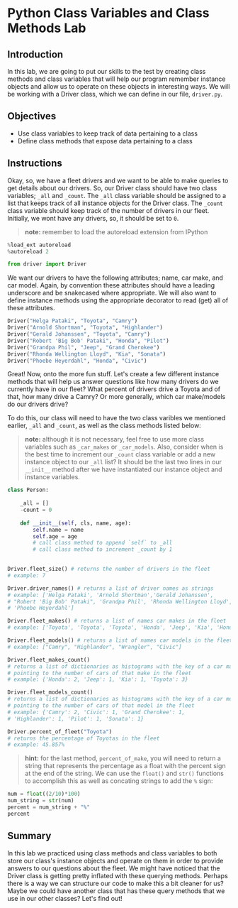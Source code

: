 
# Python Class Variables and Class Methods Lab

## Introduction
In this lab, we are going to put our skills to the test by creating class methods and class variables that will help our program remember instance objects and allow us to operate on these objects in interesting ways. We will be working with a Driver class, which we can define in our file, `driver.py`.

## Objectives
* Use class variables to keep track of data pertaining to a class
* Define class methods that expose data pertaining to a class

## Instructions

Okay, so, we have a fleet drivers and we want to be able to make queries to get details about our drivers. So, our Driver class should have two class variables; `_all` and `_count`. The `_all` class variable should be assigned to a list that keeps track of all instance objects for the Driver class. The `_count` class variable should keep track of the number of drivers in our fleet. Initially, we wont have any drivers, so, it should be set to `0`.

> **note:** remember to load the autoreload extension from IPython
```python
%load_ext autoreload
%autoreload 2
```


```python
from driver import Driver
```

We want our drivers to have the following attributes; name, car make, and car model. Again, by convention these attributes should have a leading underscore and be snakecased where appropriate. We will also want to define instance methods using the appropriate decorator to read (get) all of these attributes.


```python
Driver("Helga Pataki", "Toyota", "Camry")
Driver("Arnold Shortman", "Toyota", "Highlander")
Driver("Gerald Johanssen", "Toyota", "Camry")
Driver("Robert 'Big Bob' Pataki", "Honda", "Pilot")
Driver("Grandpa Phil", "Jeep", "Grand Cherokee")
Driver("Rhonda Wellington Lloyd", "Kia", "Sonata")
Driver("Phoebe Heyerdahl", "Honda", "Civic")
```

Great! Now, onto the more fun stuff. Let's create a few different instance methods that will help us answer questions like how many drivers do we currently have in our fleet? What percent of drivers drive a Toyota and of that, how many drive a Camry? Or more generally, which car make/models do our drivers drive?

To do this, our class will need to have the two class varibles we mentioned earlier, `_all` and `_count`, as well as the class methods listed below:

> **note:** although it is not necessary, feel free to use more class variables such as `_car_makes` or `_car_models`. Also, consider when is the best time to increment our `_count` class variable or add a new instance object to our `_all` list? It should be the last two lines in our `__init__` method after we have instantiated our instance object and instance variables.

```python
class Person:
    
    _all = []
    -count = 0
    
    def __init__(self, cls, name, age):
        self.name = name
        self.age = age
        # call class method to append `self` to _all
        # call class method to increment _count by 1
        
```


```python
Driver.fleet_size() # returns the number of drivers in the fleet
# example: 7
```


```python
Driver.driver_names() # returns a list of driver names as strings
# example: ['Helga Pataki', 'Arnold Shortman','Gerald Johanssen', 
# "Robert 'Big Bob' Pataki", 'Grandpa Phil', 'Rhonda Wellington Lloyd',
# 'Phoebe Heyerdahl']
```


```python
Driver.fleet_makes() # returns a list of names car makes in the fleet
# example: ['Toyota', 'Toyota', 'Toyota', 'Honda', 'Jeep', 'Kia', 'Honda']
```


```python
Driver.fleet_models() # returns a list of names car models in the fleet
# example: ["Camry", "Highlander", "Wrangler", "Civic"]
```


```python
Driver.fleet_makes_count() 
# returns a list of dictionaries as histograms with the key of a car make 
# pointing to the number of cars of that make in the fleet
# example: {'Honda': 2, 'Jeep': 1, 'Kia': 1, 'Toyota': 3}
```


```python
Driver.fleet_models_count() 
# returns a list of dictionaries as histograms with the key of a car model
# pointing to the number of cars of that model in the fleet
# example: {'Camry': 2, 'Civic': 1, 'Grand Cherokee': 1, 
# 'Highlander': 1, 'Pilot': 1, 'Sonata': 1}
```


```python
Driver.percent_of_fleet("Toyota") 
# returns the percentage of Toyotas in the fleet
# example: 45.857%
```

> **hint:** for the last method, `percent_of_make`, you will need to return a string that represents the percentage  as a float with the percent sign at the end of the string. We can use the `float()` and `str()` functions to accomplish this as well as concating strings to add the `%` sign:


```python
num = float((2/10)*100)
num_string = str(num)
percent = num_string + "%"
percent
```

## Summary
In this lab we practiced using class methods and class variables to both store our class's instance objects and operate on them in order to provide answers to our questions about the fleet. We might have noticed that the Driver class is getting pretty inflated with these querying methods. Perhaps there is a way we can structure our code to make this a bit cleaner for us? Maybe we could have another class that has these query methods that we use in our other classes? Let's find out!
